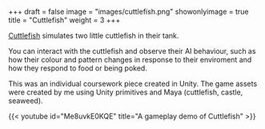 +++
draft = false
image = "images/cuttlefish.png"
showonlyimage = true
title = "Cuttlefish"
weight = 3
+++

[Cuttlefish](https://vendorofdoom.itch.io/cuttlefish) simulates two little cuttlefish in their tank.

<!--more-->

You can interact with the cuttlefish and observe their AI behaviour, such as how their colour and pattern changes in response to their enviroment and how they respond to food or being poked.

This was an individual coursework piece created in Unity. The game assets were created by me using Unity primitives and Maya (cuttlefish, castle, seaweed).

{{< youtube id="Me8uvkE0KQE" title="A gameplay demo of Cuttlefish" >}}